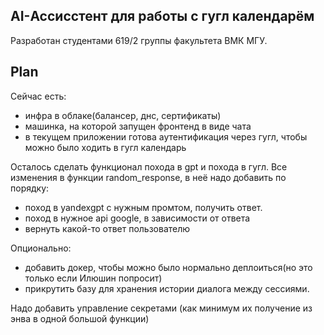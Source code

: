 ## AI-Ассисстент для работы с гугл календарём

Разработан студентами 619/2 группы факультета ВМК МГУ.

## Plan

Сейчас есть:
- инфра в облаке(балансер, днс, сертификаты)
- машинка, на которой запущен фронтенд в виде чата
- в текущем приложении готова аутентификация через гугл, чтобы можно было ходить в гугл календарь

Осталось сделать функционал похода в gpt и похода в гугл. Все изменения в функции random_response, в неё надо добавить по порядку:
- поход в yandexgpt с нужным промтом, получить ответ.
- поход в нужное api google, в зависимости от ответа
- вернуть какой-то ответ пользователю

Опционально:
- добавить докер, чтобы можно было нормально деплоиться(но это только если Илюшин попросит)
- прикрутить базу для хранения истории диалога между сессиями.

Надо добавить управление секретами (как минимум их получение из энва в одной большой функции)